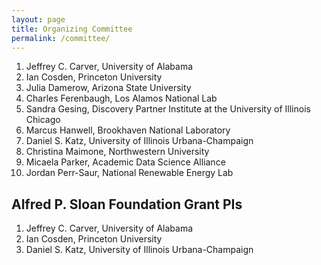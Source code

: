 ```yaml
---
layout: page
title: Organizing Committee
permalink: /committee/
---
```


1. Jeffrey C. Carver, University of Alabama
1. Ian Cosden, Princeton University
1. Julia Damerow, Arizona State University
1. Charles Ferenbaugh, Los Alamos National Lab
1. Sandra Gesing, Discovery Partner Institute at the University of Illinois Chicago
1. Marcus Hanwell,  Brookhaven National Laboratory
1. Daniel S. Katz, University of Illinois Urbana-Champaign
1. Christina Maimone, Northwestern University
1. Micaela Parker, Academic Data Science Alliance
1. Jordan Perr-Saur, National Renewable Energy Lab

## Alfred P. Sloan Foundation Grant PIs
1. Jeffrey C. Carver, University of Alabama
1. Ian Cosden, Princeton University
1. Daniel S. Katz, University of Illinois Urbana-Champaign
